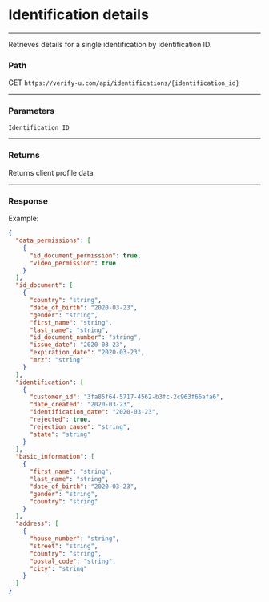 # Identification details

---

Retrieves details for a single identification by identification ID.

### Path

GET `https://verify-u.com/api/identifications/{identification_id}`

---

### Parameters

`Identification ID`

---

### Returns

Returns client profile data

---

### Response

Example:

```json
{
  "data_permissions": [
    {
      "id_document_permission": true,
      "video_permission": true
    }
  ],
  "id_document": [
    {
      "country": "string",
      "date_of_birth": "2020-03-23",
      "gender": "string",
      "first_name": "string",
      "last_name": "string",
      "id_document_number": "string",
      "issue_date": "2020-03-23",
      "expiration_date": "2020-03-23",
      "mrz": "string"
    }
  ],
  "identification": [
    {
      "customer_id": "3fa85f64-5717-4562-b3fc-2c963f66afa6",
      "date_created": "2020-03-23",
      "identification_date": "2020-03-23",
      "rejected": true,
      "rejection_cause": "string",
      "state": "string"
    }
  ],
  "basic_information": [
    {
      "first_name": "string",
      "last_name": "string",
      "date_of_birth": "2020-03-23",
      "gender": "string",
      "country": "string"
    }
  ],
  "address": [
    {
      "house_number": "string",
      "street": "string",
      "country": "string",
      "postal_code": "string",
      "city": "string"
    }
  ]
}
```

